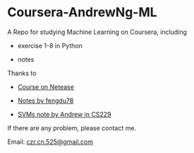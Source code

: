 # Coursera-AndrewNg-ML

A Repo for studying Machine Learning on Coursera, including

* exercise 1-8 in Python

* notes

Thanks to

* [Course on Netease](https://study.163.com/course/introduction/1004570029.htm)

* [Notes by fengdu78](https://github.com/fengdu78/Coursera-ML-AndrewNg-Notes)

* [SVMs note by Andrew in CS229](http://cs229.stanford.edu/notes/cs229-notes3.pdf)

If there are any problem, please contact me.

Email: czr.cn.525@gmail.com